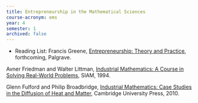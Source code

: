```yaml
---
title: Entrepreneurship in the Mathematical Sciences
course-acronym: ems
year: 4
semester: 1
archived: false
---
```


- Reading List: Francis Greene, [Entrepreneurship: Theory and Practice](https://discovered.ed.ac.uk/permalink/f/gfso8q/44UOE_ALMA51259690530002466), forthcoming, Palgrave.

Avner Friedman and Walter Littman, [Industrial Mathematics: A Course in Solving Real-World Problems](https://discovered.ed.ac.uk/permalink/f/gfso8q/44UOE_ALMA51153274170002466), SIAM, 1994.

Glenn Fulford and Philip Broadbridge, [Industrial Mathematics: Case Studies in the Diffusion of Heat and Matter](https://discovered.ed.ac.uk/permalink/f/1s15qcp/TN_cdi_cambridge_cbo_10_1017_CBO9780511613210), Cambridge University Press, 2010.